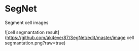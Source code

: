 # SegNet
Segment cell images

![cell segmantation result](https://github.com/ak4ever87/SegNet/edit/master/image cell segmantation.png?raw=true)
